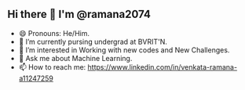 ## Hi there 👋 I'm @ramana2074
- 😄 Pronouns: He/Him.
- 🌱 I’m currently pursing undergrad at BVRIT'N.
- 👯 I’m interested in Working with new codes and New Challenges.
- 💬 Ask me about Machine Learning.
- 📫 How to reach me: https://www.linkedin.com/in/venkata-ramana-a11247259
<!--
**ramana2074/ramana2074** is a ✨ _special_ ✨ repository because its `README.md` (this file) appears on your GitHub profile.

Here are some ideas to get you started:

- 🔭 I’m currently working on ...
- 🌱 I’m currently learning ...
- 👯 I’m interested in Working with new codes and New Challenges
- 🤔 I’m looking for help with ...
- 💬 Ask me about ...
- 📫 How to reach me: ...
- 😄 Pronouns: ...
- ⚡ Fun fact: ...
-->
